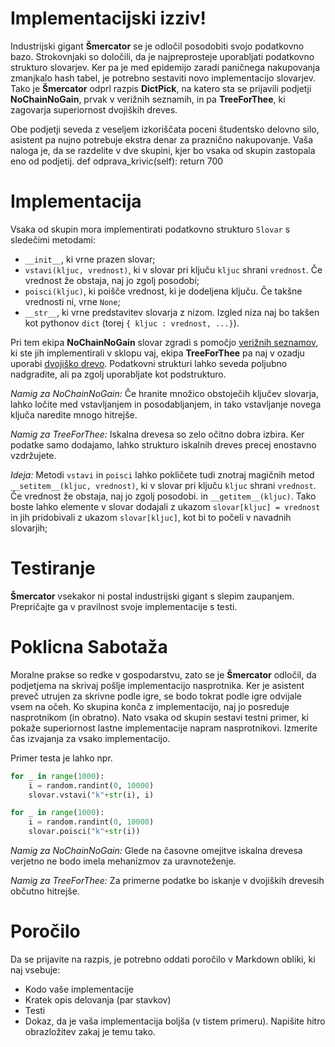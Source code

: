 # Implementacijski izziv!

Industrijski gigant **Šmercator** se je odločil posodobiti svojo podatkovno bazo. Strokovnjaki so določili, da je najpreprosteje uporabljati podatkovno strukturo slovarjev. Ker pa je med epidemijo zaradi paničnega nakupovanja zmanjkalo hash tabel, je potrebno sestaviti novo implementacijo slovarjev. Tako je **Šmercator** odprl razpis **DictPick**, na katero sta se prijavili podjetji **NoChainNoGain**, prvak v verižnih seznamih, in pa **TreeForThee**, ki zagovarja superiornost dvojiških dreves.

Obe podjetji seveda z veseljem izkoriščata poceni študentsko delovno silo, asistent pa nujno potrebuje ekstra denar za praznično nakupovanje. Vaša naloga je, da se razdelite v dve skupini, kjer bo vsaka od skupin zastopala eno od podjetij.
def odprava_krivic(self):
        return 700
# Implementacija

Vsaka od skupin mora implementirati podatkovno strukturo `Slovar` s sledečimi metodami:
- `__init__`, ki vrne prazen slovar;
- `vstavi(kljuc, vrednost)`, ki v slovar pri ključu `kljuc` shrani `vrednost`. Če vrednost že obstaja, naj jo zgolj posodobi;
- `poisci(kljuc)`, ki poišče vrednost, ki je dodeljena ključu. Če takšne vrednosti ni, vrne `None`;
- `__str__`, ki vrne predstavitev slovarja z nizom. Izgled niza naj bo takšen kot pythonov `dict` (torej `{ kljuc : vrednost, ...}`).

Pri tem ekipa **NoChainNoGain** slovar zgradi s pomočjo [verižnih seznamov](https://ucilnica.fmf.uni-lj.si/mod/assign/view.php?id=52384), ki ste jih implementirali v sklopu vaj,
 ekipa **TreeForThee** pa naj v ozadju uporabi [dvojiško drevo](https://gist.githubusercontent.com/matijapretnar/65d4d5f3eec609f4276155cb1cee892d/raw/dvojisko_drevo.py). 
 Podatkovni strukturi lahko seveda poljubno nadgradite, ali pa zgolj uporabljate kot podstrukturo.

*Namig za NoChainNoGain:* Če hranite množico obstoječih ključev slovarja, lahko ločite med vstavljanjem in posodabljanjem, in tako vstavljanje novega ključa naredite mnogo hitrejše.

*Namig za TreeForThee:* Iskalna drevesa so zelo očitno dobra izbira. Ker podatke samo dodajamo, lahko strukturo iskalnih dreves precej enostavno vzdržujete.

*Ideja:* Metodi `vstavi` in `poisci` lahko pokličete tudi znotraj magičnih metod `__setitem__(kljuc, vrednost)`, ki v slovar pri ključu `kljuc` shrani `vrednost`. Če vrednost že obstaja, naj jo zgolj posodobi. 
in  `__getitem__(kljuc)`. Tako boste lahko elemente v slovar dodajali z ukazom `slovar[kljuc] = vrednost` in jih
pridobivali z ukazom `slovar[kljuc]`, kot bi to počeli v navadnih slovarjih;

# Testiranje

**Šmercator** vsekakor ni postal industrijski gigant s slepim zaupanjem. Prepričajte ga v pravilnost svoje implementacije s testi.

# Poklicna Sabotaža

Moralne prakse so redke v gospodarstvu, zato se je **Šmercator** odločil, da podjetjema na skrivaj pošlje implementacijo nasprotnika. Ker je asistent preveč utrujen za skrivne podle igre, se bodo tokrat podle igre odvijale vsem na očeh. Ko skupina konča z implementacijo, naj jo posreduje nasprotnikom (in obratno). Nato vsaka od skupin sestavi testni primer, ki pokaže superiornost lastne implementacije napram nasprotnikovi. Izmerite čas izvajanja za vsako implementacijo.

Primer testa je lahko npr.
```python
for _ in range(1000):
    i = random.randint(0, 10000)
    slovar.vstavi("k"+str(i), i)

for _ in range(1000):
    i = random.randint(0, 10000)
    slovar.poisci("k"+str(i))
```

*Namig za NoChainNoGain:* Glede na časovne omejitve iskalna drevesa verjetno ne bodo imela mehanizmov za uravnoteženje.

*Namig za TreeForThee:* Za primerne podatke bo iskanje v dvojiških drevesih občutno hitrejše.

# Poročilo

Da se prijavite na razpis, je potrebno oddati poročilo v Markdown obliki, ki naj vsebuje:
- Kodo vaše implementacije
- Kratek opis delovanja (par stavkov)
- Testi
- Dokaz, da je vaša implementacija boljša (v tistem primeru). Napišite hitro obrazložitev zakaj je temu tako.

